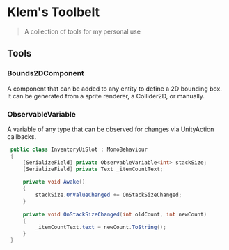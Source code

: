 # Klem's Toolbelt
> A collection of tools for my personal use

## Tools

### Bounds2DComponent
A component that can be added to any entity to define a 2D bounding box.
It can be generated from a sprite renderer, a Collider2D, or manually.

### ObservableVariable<T>
A variable of any type that can be observed for changes via UnityAction callbacks.
```csharp
 public class InventoryUiSlot : MonoBehaviour
 {
     [SerializeField] private ObservableVariable<int> stackSize;
     [SerializeField] private Text _itemCountText;
 
     private void Awake()
     {
         stackSize.OnValueChanged += OnStackSizeChanged;
     }
 
     private void OnStackSizeChanged(int oldCount, int newCount)
     {
         _itemCountText.text = newCount.ToString();
     }
 }
```

